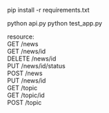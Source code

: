 
pip install -r requirements.txt

python api.py
python test_app.py

resource:  
GET /news  
GET /news/id  
DELETE /news/id  
PUT /news/id/status  
POST /news  
PUT /news/id    
GET /topic  
GET /topic/id  
POST /topic  
